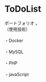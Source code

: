 # ToDoList
ポートフォリオ
。
<br>（使用技術）</br>
<br>・Docker</br>
<br>・MySQL</br>
<br>・PHP</br>
<br>・javaScript</br>

